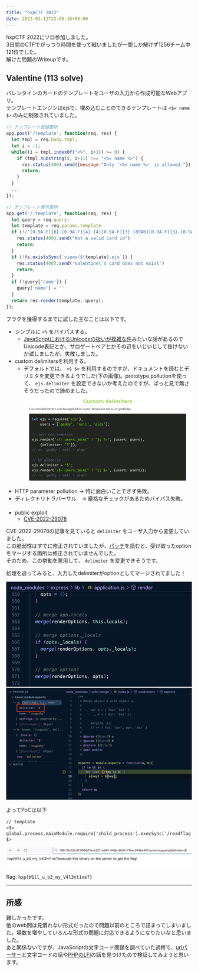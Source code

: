 ```yaml
---
title: "hxpCTF 2022"
date: 2023-03-12T22:08:16+09:00
---
```


hxpCTF 2022にソロ参加しました。  
3日間のCTFでがっつり時間を使って戦いましたが一問しか解けず1256チーム中121位でした。  
解けた問題のWriteupです。

## Valentine (113 solve)
バレンタインのカードのテンプレートをユーザの入力から作成可能なWebアプリ。  
テンプレートエンジンはejsで、埋め込むことのできるテンプレートは `<$= name $>` のみに制限されていました。

```js
// テンプレート登録箇所
app.post('/template', function(req, res) {
  let tmpl = req.body.tmpl;
  let i = -1;
  while((i = tmpl.indexOf("<%", i+1)) >= 0) {
    if (tmpl.substring(i, i+11) !== "<%= name %>") {
      res.status(400).send({message:"Only '<%= name %>' is allowed."});
      return;
    }
  }
  ...
});
```

```js
// テンプレート表示箇所
app.get('/:template', function(req, res) {
  let query = req.query;
  let template = req.params.template
  if (!/^[0-9A-F]{8}-[0-9A-F]{4}-[4][0-9A-F]{3}-[89AB][0-9A-F]{3}-[0-9A-F]{12}$/i.test(template)) {
    res.status(400).send("Not a valid card id")
    return;
  }
  if (!fs.existsSync(`views/${template}.ejs`)) {
    res.status(400).send('Valentine\'s card does not exist')
    return;
  }
  if (!query['name']) {
    query['name'] = ''
  }
  return res.render(template, query);
});
```

フラグを獲得するまでに試した主なことは以下です。
- シンプルに `<%` をバイパスする。
  - [JavaScriptにおけるUnicodeの扱いが複雑な件](https://mathiasbynens.be/notes/javascript-unicode)みたいな話があるのでUnicode表記とか、サロゲートペアとかその辺をいじいじして抜けないか試しましたが、失敗しました。
- custom delimitersを利用する。 
  - デフォルトでは、 `<$ $>` を利用するのですが、ドキュメントを読むとデリミタを変更できるようでした(下の画像)。prototype pollutionを使って、 `ejs.delimiter` を設定できないか考えたのですが、ぱっと見で無さそうだったので諦めました。
    ![custom delimiter](./custom_delimiter_documentation.png)
- HTTP parameter pollution → 特に面白いことできず失敗。
- ディレクトリトラバーサル　→ 厳格なチェックがあるためバイパス失敗。 　
- public exploit 
  - [CVE-2022-29078](https://eslam.io/posts/ejs-server-side-template-injection-rce/)

CVE-2022-29078の記事を見ていると `delimiter` をユーザ入力から変更していました。  
この脆弱性はすでに修正されていましたが、[パッチ](https://github.com/mde/ejs/commit/15ee698583c98dadc456639d6245580d17a24baf)を読むと、受け取ったoptionをマージする箇所は修正されていませんでした。  
そのため、この挙動を悪用して、 `delimiter` を変更できそうです。

処理を追ってみると、入力したdelimiterがoptionとしてマージされてました！

![merge1](./merge1.png)
![merge2](./merge2.png)

よってPoCは以下
```
// template
<$= global.process.mainModule.require('child_process').execSync('/readflag') $>
```

![PoC](./poc.png)

flag: `hxp{W1ll_u_b3_my_V4l3nt1ne?}`

---

## 所感
難しかったです。  
他のweb問は見慣れない形式だったので問題以前のところで詰まってしまいました。場数を増やしていろんな形式の問題に対応できるようになりたいなと思いました。  
あと関係ないですが、JavaScriptの文字コード問題を調べていた過程で、[urlパーサー](https://www.blackhat.com/docs/us-17/thursday/us-17-Tsai-A-New-Era-Of-SSRF-Exploiting-URL-Parser-In-Trending-Programming-Languages.pdf)と文字コードの話や[PHPのLFI](https://bierbaumer.net/security/php-lfi-with-nginx-assistance/)の話を見つけたので検証してみようと思います。
